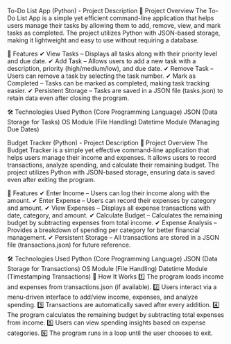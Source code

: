 To-Do List App (Python) - Project Description
📌 Project Overview
The To-Do List App is a simple yet efficient command-line application that helps users manage their tasks by allowing them to add, remove, view, and mark tasks as completed. The project utilizes Python with JSON-based storage, making it lightweight and easy to use without requiring a database.

🚀 Features
✔ View Tasks – Displays all tasks along with their priority level and due date.
✔ Add Task – Allows users to add a new task with a description, priority (high/medium/low), and due date.
✔ Remove Task – Users can remove a task by selecting the task number.
✔ Mark as Completed – Tasks can be marked as completed, making task tracking easier.
✔ Persistent Storage – Tasks are saved in a JSON file (tasks.json) to retain data even after closing the program.

🛠️ Technologies Used
Python (Core Programming Language)
JSON (Data Storage for Tasks)
OS Module (File Handling)
Datetime Module (Managing Due Dates)

Budget Tracker (Python) - Project Description
📌 Project Overview
The Budget Tracker is a simple yet effective command-line application that helps users manage their income and expenses. It allows users to record transactions, analyze spending, and calculate their remaining budget. The project utilizes Python with JSON-based storage, ensuring data is saved even after exiting the program.

🚀 Features
✔ Enter Income – Users can log their income along with the amount.
✔ Enter Expense – Users can record their expenses by category and amount.
✔ View Expenses – Displays all expense transactions with date, category, and amount.
✔ Calculate Budget – Calculates the remaining budget by subtracting expenses from total income.
✔ Expense Analysis – Provides a breakdown of spending per category for better financial management.
✔ Persistent Storage – All transactions are stored in a JSON file (transactions.json) for future reference.

🛠️ Technologies Used
Python (Core Programming Language)
JSON (Data Storage for Transactions)
OS Module (File Handling)
Datetime Module (Timestamping Transactions)
🔹 How It Works
1️⃣ The program loads income and expenses from transactions.json (if available).
2️⃣ Users interact via a menu-driven interface to add/view income, expenses, and analyze spending.
3️⃣ Transactions are automatically saved after every addition.
4️⃣ The program calculates the remaining budget by subtracting total expenses from income.
5️⃣ Users can view spending insights based on expense categories.
6️⃣ The program runs in a loop until the user chooses to exit.




